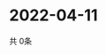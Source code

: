 # 2022-04-11
  共 0条

  <!-- BEGIN -->
  <!-- 最后更新时间Mon Apr 11 2022 03:34:17 GMT+0000 (Coordinated Universal Time) -->
  
  <!-- END -->
  
  